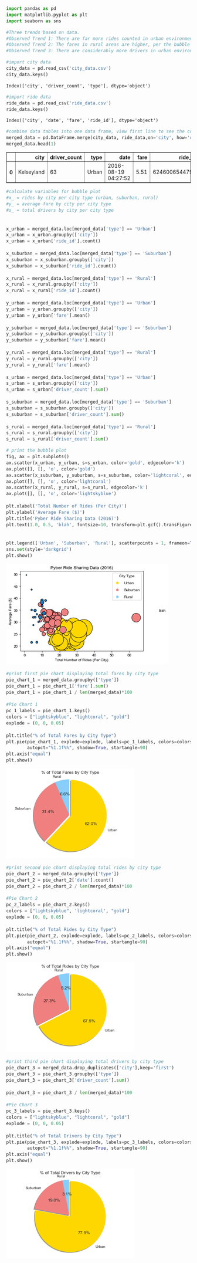 

```python
import pandas as pd
import matplotlib.pyplot as plt
import seaborn as sns
```


```python
#Three trends based on data.
#Observed Trend 1: There are far more rides counted in urban environments than in suburban or rural.
#Observed Trend 2: The fares in rural areas are higher, per the bubble plot, than urban or suburban fares.
#Observed Trend 3: There are considerably more drivers in urban environments than fares.
```


```python
#import city data
city_data = pd.read_csv('city_data.csv')
city_data.keys()
```




    Index(['city', 'driver_count', 'type'], dtype='object')




```python
#import ride data
ride_data = pd.read_csv('ride_data.csv')
ride_data.keys()
```




    Index(['city', 'date', 'fare', 'ride_id'], dtype='object')




```python
#combine data tables into one data frame, view first line to see the column names
merged_data = pd.DataFrame.merge(city_data, ride_data,on='city', how='outer')
merged_data.head(1)
```




<div>
<style scoped>
    .dataframe tbody tr th:only-of-type {
        vertical-align: middle;
    }

    .dataframe tbody tr th {
        vertical-align: top;
    }

    .dataframe thead th {
        text-align: right;
    }
</style>
<table border="1" class="dataframe">
  <thead>
    <tr style="text-align: right;">
      <th></th>
      <th>city</th>
      <th>driver_count</th>
      <th>type</th>
      <th>date</th>
      <th>fare</th>
      <th>ride_id</th>
    </tr>
  </thead>
  <tbody>
    <tr>
      <th>0</th>
      <td>Kelseyland</td>
      <td>63</td>
      <td>Urban</td>
      <td>2016-08-19 04:27:52</td>
      <td>5.51</td>
      <td>6246006544795</td>
    </tr>
  </tbody>
</table>
</div>




```python
#calculate variables for bubble plot
#x_ = rides by city per city type (urban, suburban, rural)
#y_ = average fare by city per city type
#s_ = total drivers by city per city type


x_urban = merged_data.loc[merged_data['type'] == 'Urban']
x_urban = x_urban.groupby(['city'])
x_urban = x_urban['ride_id'].count()

x_suburban = merged_data.loc[merged_data['type'] == 'Suburban']
x_suburban = x_suburban.groupby(['city'])
x_suburban = x_suburban['ride_id'].count()

x_rural = merged_data.loc[merged_data['type'] == 'Rural']
x_rural = x_rural.groupby(['city'])
x_rural = x_rural['ride_id'].count()

y_urban = merged_data.loc[merged_data['type'] == 'Urban']
y_urban = y_urban.groupby(['city'])
y_urban = y_urban['fare'].mean()

y_suburban = merged_data.loc[merged_data['type'] == 'Suburban']
y_suburban = y_suburban.groupby(['city'])
y_suburban = y_suburban['fare'].mean()

y_rural = merged_data.loc[merged_data['type'] == 'Rural']
y_rural = y_rural.groupby(['city'])
y_rural = y_rural['fare'].mean()

s_urban = merged_data.loc[merged_data['type'] == 'Urban']
s_urban = s_urban.groupby(['city'])
s_urban = s_urban['driver_count'].sum()

s_suburban = merged_data.loc[merged_data['type'] == 'Suburban']
s_suburban = s_suburban.groupby(['city'])
s_suburban = s_suburban['driver_count'].sum()

s_rural = merged_data.loc[merged_data['type'] == 'Rural']
s_rural = s_rural.groupby(['city'])
s_rural = s_rural['driver_count'].sum()
```


```python
# print the bubble plot
fig, ax = plt.subplots()
ax.scatter(x_urban, y_urban, s=s_urban, color='gold', edgecolor='k')
ax.plot([], [], 'o', color='gold')
ax.scatter(x_suburban, y_suburban, s=s_suburban, color='lightcoral', edgecolor='k')
ax.plot([], [], 'o', color='lightcoral')
ax.scatter(x_rural, y_rural, s=s_rural, edgecolor='k')
ax.plot([], [], 'o', color='lightskyblue')

plt.xlabel('Total Number of Rides (Per City)')
plt.ylabel('Average Fare ($)')
plt.title('Pyber Ride Sharing Data (2016)')
plt.text(1.0, 0.5, 'blah', fontsize=10, transform=plt.gcf().transFigure)


plt.legend(['Urban', 'Suburban', 'Rural'], scatterpoints = 1, frameon=True,labelspacing=1, ncol = 1, title='City Type')
sns.set(style='darkgrid')
plt.show()
```


![png](output_6_0.png)



```python
#print first pie chart displaying total fares by city type
pie_chart_1 = merged_data.groupby(['type'])
pie_chart_1 = pie_chart_1['fare'].sum()
pie_chart_1 = pie_chart_1 / len(merged_data)*100

#Pie Chart 1
pc_1_labels = pie_chart_1.keys()
colors = ["lightskyblue", "lightcoral", "gold"]
explode = (0, 0, 0.05)

plt.title("% of Total Fares by City Type")
plt.pie(pie_chart_1, explode=explode, labels=pc_1_labels, colors=colors,
        autopct="%1.1f%%", shadow=True, startangle=90)
plt.axis("equal")
plt.show()
```


![png](output_7_0.png)



```python
#print second pie chart displaying total rides by city type
pie_chart_2 = merged_data.groupby(['type'])
pie_chart_2 = pie_chart_2['date'].count()
pie_chart_2 = pie_chart_2 / len(merged_data)*100

#Pie Chart 2
pc_2_labels = pie_chart_2.keys()
colors = ["lightskyblue", 'lightcoral', "gold"]
explode = (0, 0, 0.05)

plt.title("% of Total Rides by City Type")
plt.pie(pie_chart_2, explode=explode, labels=pc_2_labels, colors=colors,
        autopct="%1.1f%%", shadow=True, startangle=90)
plt.axis("equal")
plt.show()
```


![png](output_8_0.png)



```python
#print third pie chart displaying total drivers by city type
pie_chart_3 = merged_data.drop_duplicates(['city'],keep='first')
pie_chart_3 = pie_chart_3.groupby(['type'])
pie_chart_3 = pie_chart_3['driver_count'].sum()

pie_chart_3 = pie_chart_3 / len(merged_data)*100

#Pie Chart 3
pc_3_labels = pie_chart_3.keys()
colors = ["lightskyblue", "lightcoral", "gold"]
explode = (0, 0, 0.05)

plt.title("% of Total Drivers by City Type")
plt.pie(pie_chart_3, explode=explode, labels=pc_3_labels, colors=colors,
        autopct="%1.1f%%", shadow=True, startangle=90)
plt.axis("equal")
plt.show()
```


![png](output_9_0.png)

